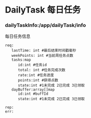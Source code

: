 # DailyTask 每日任务

### dailyTaskInfo:/app/dailyTask/info
每日任务信息
```
req:
   lastTime: int #最后结束时间戳毫秒
   weekPoints: int #当前周任务点数
   tasks:map
      id:int #任务id
      total: int #任务完成次数
      rate:int #任务进度
      points:int #获得点数
      state:int #1未完成 2已完成 3已领取
   dayBuffer:array[]map
      id:int #buffId
      state:int #1未完成 2已完成 3已领取
   
rep:
err:
```
